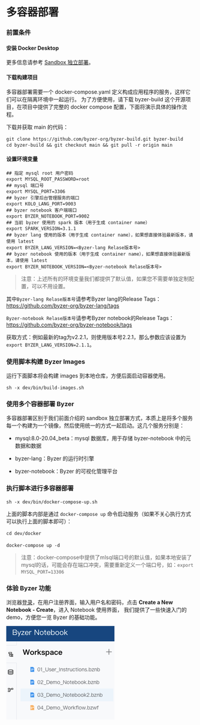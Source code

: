 # 多容器部署

### 前置条件

#### 安装 Docker Desktop

更多信息请参考 [Sandbox 独立部署](/byzer-lang/zh-cn/installation/containerized-deployment/sandbox-standalone.md)。

#### 下载构建项目

多容器部署需要一个 docker-compose.yaml 定义构成应用程序的服务，这样它们可以在隔离环境中一起运行。 为了方便使用，请下载 byzer-build 这个开源项目，在项目中提供了完整的 docker compose 配置，下面将演示具体的操作流程。

下载并获取 main 的代码：

```shell
git clone https://github.com/byzer-org/byzer-build.git byzer-build
cd byzer-build && git checkout main && git pull -r origin main
```

#### 设置环境变量

```
## 指定 mysql root 用户密码
export MYSQL_ROOT_PASSWORD=root
## mysql 端口号
export MYSQL_PORT=3306
## byzer 引擎后台管理服务的端口
export KOLO_LANG_PORT=9003
## byzer notebook 客户端端口
export BYZER_NOTEBOOK_PORT=9002
## 当前 byzer 使用的 spark 版本（用于生成 container name）
export SPARK_VERSION=3.1.1
## byzer lang 使用的版本（用于生成 container name），如果想直接体验最新版本，请使用 latest
export BYZER_LANG_VERSION=<Byzer-lang Relase版本号>
## byzer notebook 使用的版本（用于生成 container name），如果想直接体验最新版本，请使用 latest
export BYZER_NOTEBOOK_VERSION=<Byzer-notebook Relase版本号>
```

> 注意：上述所有的环境变量我们都提供了默认值，如果您不需要单独定制配置，可以不用设置。

其中`Byzer-lang Relase版本号`请参考Byzer lang的Release Tags：https://github.com/byzer-org/byzer-lang/tags

`Byzer-notebook Relase版本号`请参考Byzer notebook的Release Tags：https://github.com/byzer-org/byzer-notebook/tags

获取方式：例如最新的tag为v2.2.1，则使用版本号2.2.1，那么参数应该设置为 `export BYZER_LANG_VERSION=2.1.1`。





### 使用脚本构建 Byzer Images

运行下面脚本将会构建 images 到本地仓库，方便后面启动容器使用。

```
sh -x dev/bin/build-images.sh
```

### 使用多个容器部署 Byzer

多容器部署区别于我们前面介绍的 sandbox 独立部署方式，本质上是将多个服务每一个构建为一个镜像，然后使用统一的方式一起启动。这几个服务分别是：

- mysql:8.0-20.04_beta：mysql 数据库，用于存储 byzer-notebook 中的元数据和数据

- byzer-lang：Byzer 的运行时引擎

- byzer-notebook：Byzer 的可视化管理平台

### 执行脚本进行多容器部署

```
sh -x dev/bin/docker-compose-up.sh
```

上面的脚本内部是通过 `docker-compose up` 命令启动服务（如果不关心执行方式可以执行上面的脚本即可）：

```shell
cd dev/docker

docker-compose up -d
```

> 注意：docker-compose中提供了mlsql端口号的默认值，如果本地安装了mysql的话，可能会存在端口冲突，需要重新定义一个端口号，如：`export MYSQL_PORT=13306`

### 体验 Byzer 功能

浏览器[登录](http://localhost:9002)，在用户注册界面，输入用户名和密码，点击 **Create a New Notebook - Create**，进入 Notebook 使用界面，
我们提供了一些快速入门的 demo，方便您一览 Byzer 的基础功能。


![](/byzer-lang/zh-cn/installation/containerized-deployment/images/img.png)
